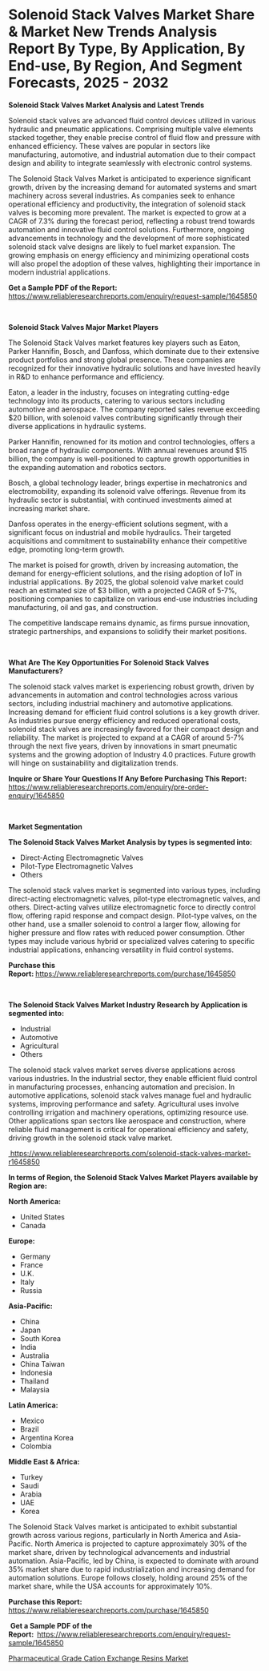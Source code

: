<p><h1>Solenoid Stack Valves Market Share & Market New Trends Analysis Report By Type, By Application, By End-use, By Region, And Segment Forecasts, 2025 - 2032</h1></p><p><strong>Solenoid Stack Valves Market Analysis and Latest Trends</strong></p>
<p><p>Solenoid stack valves are advanced fluid control devices utilized in various hydraulic and pneumatic applications. Comprising multiple valve elements stacked together, they enable precise control of fluid flow and pressure with enhanced efficiency. These valves are popular in sectors like manufacturing, automotive, and industrial automation due to their compact design and ability to integrate seamlessly with electronic control systems.</p><p>The Solenoid Stack Valves Market is anticipated to experience significant growth, driven by the increasing demand for automated systems and smart machinery across several industries. As companies seek to enhance operational efficiency and productivity, the integration of solenoid stack valves is becoming more prevalent. The market is expected to grow at a CAGR of 7.3% during the forecast period, reflecting a robust trend towards automation and innovative fluid control solutions. Furthermore, ongoing advancements in technology and the development of more sophisticated solenoid stack valve designs are likely to fuel market expansion. The growing emphasis on energy efficiency and minimizing operational costs will also propel the adoption of these valves, highlighting their importance in modern industrial applications.</p></p>
<p><strong>Get a Sample PDF of the Report:&nbsp;</strong> <a href="https://www.reliableresearchreports.com/enquiry/request-sample/1645850?utm_campaign=3027&utm_medium=2&utm_source=Github&utm_content=ia&utm_term=29032025&utm_id=solenoid-stack-valves">https://www.reliableresearchreports.com/enquiry/request-sample/1645850</a></p>
<p>&nbsp;</p>
<p><strong>Solenoid Stack Valves Major Market Players</strong></p>
<p><p>The Solenoid Stack Valves market features key players such as Eaton, Parker Hannifin, Bosch, and Danfoss, which dominate due to their extensive product portfolios and strong global presence. These companies are recognized for their innovative hydraulic solutions and have invested heavily in R&D to enhance performance and efficiency.</p><p>Eaton, a leader in the industry, focuses on integrating cutting-edge technology into its products, catering to various sectors including automotive and aerospace. The company reported sales revenue exceeding $20 billion, with solenoid valves contributing significantly through their diverse applications in hydraulic systems.</p><p>Parker Hannifin, renowned for its motion and control technologies, offers a broad range of hydraulic components. With annual revenues around $15 billion, the company is well-positioned to capture growth opportunities in the expanding automation and robotics sectors.</p><p>Bosch, a global technology leader, brings expertise in mechatronics and electromobility, expanding its solenoid valve offerings. Revenue from its hydraulic sector is substantial, with continued investments aimed at increasing market share.</p><p>Danfoss operates in the energy-efficient solutions segment, with a significant focus on industrial and mobile hydraulics. Their targeted acquisitions and commitment to sustainability enhance their competitive edge, promoting long-term growth.</p><p>The market is poised for growth, driven by increasing automation, the demand for energy-efficient solutions, and the rising adoption of IoT in industrial applications. By 2025, the global solenoid valve market could reach an estimated size of $3 billion, with a projected CAGR of 5-7%, positioning companies to capitalize on various end-use industries including manufacturing, oil and gas, and construction.</p><p>The competitive landscape remains dynamic, as firms pursue innovation, strategic partnerships, and expansions to solidify their market positions.</p></p>
<p>&nbsp;</p>
<p><strong>What Are The Key Opportunities For Solenoid Stack Valves Manufacturers?</strong></p>
<p><p>The solenoid stack valves market is experiencing robust growth, driven by advancements in automation and control technologies across various sectors, including industrial machinery and automotive applications. Increasing demand for efficient fluid control solutions is a key growth driver. As industries pursue energy efficiency and reduced operational costs, solenoid stack valves are increasingly favored for their compact design and reliability. The market is projected to expand at a CAGR of around 5-7% through the next five years, driven by innovations in smart pneumatic systems and the growing adoption of Industry 4.0 practices. Future growth will hinge on sustainability and digitalization trends.</p></p>
<p><strong>Inquire or Share Your Questions If Any Before Purchasing This Report:</strong> <a href="https://www.reliableresearchreports.com/enquiry/pre-order-enquiry/1645850?utm_campaign=3027&utm_medium=2&utm_source=Github&utm_content=ia&utm_term=29032025&utm_id=solenoid-stack-valves">https://www.reliableresearchreports.com/enquiry/pre-order-enquiry/1645850</a></p>
<p>&nbsp;</p>
<p><strong>Market Segmentation</strong></p>
<p><strong>The Solenoid Stack Valves Market Analysis by types is segmented into:</strong></p>
<p><ul><li>Direct-Acting Electromagnetic Valves</li><li>Pilot-Type Electromagnetic Valves</li><li>Others</li></ul></p>
<p><p>The solenoid stack valves market is segmented into various types, including direct-acting electromagnetic valves, pilot-type electromagnetic valves, and others. Direct-acting valves utilize electromagnetic force to directly control flow, offering rapid response and compact design. Pilot-type valves, on the other hand, use a smaller solenoid to control a larger flow, allowing for higher pressure and flow rates with reduced power consumption. Other types may include various hybrid or specialized valves catering to specific industrial applications, enhancing versatility in fluid control systems.</p></p>
<p><strong>Purchase this Report:&nbsp;</strong><a href="https://www.reliableresearchreports.com/purchase/1645850?utm_campaign=3027&utm_medium=2&utm_source=Github&utm_content=ia&utm_term=29032025&utm_id=solenoid-stack-valves">https://www.reliableresearchreports.com/purchase/1645850</a></p>
<p>&nbsp;</p>
<p><strong>The Solenoid Stack Valves Market Industry Research by Application is segmented into:</strong></p>
<p><ul><li>Industrial</li><li>Automotive</li><li>Agricultural</li><li>Others</li></ul></p>
<p><p>The solenoid stack valves market serves diverse applications across various industries. In the industrial sector, they enable efficient fluid control in manufacturing processes, enhancing automation and precision. In automotive applications, solenoid stack valves manage fuel and hydraulic systems, improving performance and safety. Agricultural uses involve controlling irrigation and machinery operations, optimizing resource use. Other applications span sectors like aerospace and construction, where reliable fluid management is critical for operational efficiency and safety, driving growth in the solenoid stack valve market.</p></p>
<p><a href="https://www.reliableresearchreports.com/solenoid-stack-valves-market-r1645850?utm_campaign=3027&utm_medium=2&utm_source=Github&utm_content=ia&utm_term=29032025&utm_id=solenoid-stack-valves">&nbsp;https://www.reliableresearchreports.com/solenoid-stack-valves-market-r1645850</a></p>
<p><strong>In terms of Region, the Solenoid Stack Valves Market Players available by Region are:</strong></p>
<p>
    <p> <strong> North America: </strong>
        <ul>
            <li>United States</li>
            <li>Canada</li>
        </ul>
        </p> 
    <p> <strong> Europe: </strong>
        <ul>
            <li>Germany</li>
            <li>France</li>
            <li>U.K.</li>
            <li>Italy</li>
            <li>Russia</li>
        </ul>
        </p> 
    <p> <strong> Asia-Pacific: </strong>
        <ul>
            <li>China</li>
            <li>Japan</li>
            <li>South Korea</li>
            <li>India</li>
            <li>Australia</li>
            <li>China Taiwan</li>
            <li>Indonesia</li>
            <li>Thailand</li>
            <li>Malaysia</li>
        </ul>
        </p> 
    <p> <strong> Latin America: </strong>
        <ul>
            <li>Mexico</li>
            <li>Brazil</li>
            <li>Argentina Korea</li>
            <li>Colombia</li>
        </ul>
        </p> 
    <p> <strong> Middle East & Africa: </strong>
        <ul>
            <li>Turkey</li>
            <li>Saudi</li>
            <li>Arabia</li>
            <li>UAE</li>
            <li>Korea</li>
        </ul>
    </p>
    </p>
<p><p>The Solenoid Stack Valves market is anticipated to exhibit substantial growth across various regions, particularly in North America and Asia-Pacific. North America is projected to capture approximately 30% of the market share, driven by technological advancements and industrial automation. Asia-Pacific, led by China, is expected to dominate with around 35% market share due to rapid industrialization and increasing demand for automation solutions. Europe follows closely, holding around 25% of the market share, while the USA accounts for approximately 10%.</p></p>
<p><strong>Purchase this Report: </strong><a href="https://www.reliableresearchreports.com/purchase/1645850?utm_campaign=3027&utm_medium=2&utm_source=Github&utm_content=ia&utm_term=29032025&utm_id=solenoid-stack-valves">https://www.reliableresearchreports.com/purchase/1645850</a></p>
<p>&nbsp;<strong>Get a Sample PDF of the Report:&nbsp;&nbsp;</strong><a href="https://www.reliableresearchreports.com/enquiry/request-sample/1645850?utm_campaign=3027&utm_medium=2&utm_source=Github&utm_content=ia&utm_term=29032025&utm_id=solenoid-stack-valves">https://www.reliableresearchreports.com/enquiry/request-sample/1645850</a></p>
<p><strong></strong></p>
<p><p><a href="https://github.com/guleealhani/Market-Research-Report-List-1/blob/main/pharmaceutical-grade-cation-exchange-resins-market.md?utm_campaign=3027&utm_medium=2&utm_source=Github&utm_content=ia&utm_term=29032025&utm_id=solenoid-stack-valves">Pharmaceutical Grade Cation Exchange Resins Market</a></p></p>